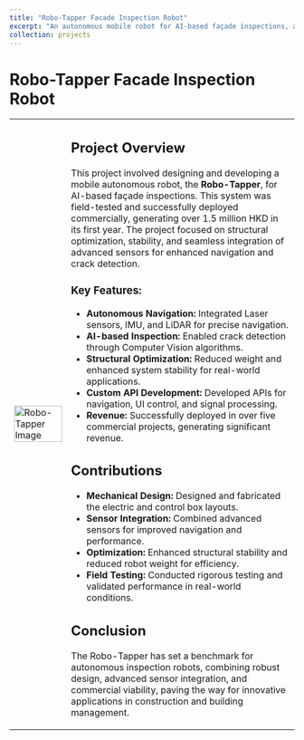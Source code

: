 ```yaml
---
title: "Robo-Tapper Facade Inspection Robot"
excerpt: "An autonomous mobile robot for AI-based façade inspections, achieving stability and success in real-world deployments. <br/><img src='/images/robofacade.jpg'>"
collection: projects
---
```


# Robo-Tapper Facade Inspection Robot

<table>
  <tr>
    <td style="width: 20%;">
      <img src='/images/robofacade.jpg' alt='Robo-Tapper Image' style="width: 100%;">
    </td>
    <td style="width: 80%;">
      <h2>Project Overview</h2>
      <p>This project involved designing and developing a mobile autonomous robot, the <strong>Robo-Tapper</strong>, for AI-based façade inspections. This system was field-tested and successfully deployed commercially, generating over 1.5 million HKD in its first year. The project focused on structural optimization, stability, and seamless integration of advanced sensors for enhanced navigation and crack detection.</p>
      <h3>Key Features:</h3>
      <ul>
        <li><strong>Autonomous Navigation:</strong> Integrated Laser sensors, IMU, and LiDAR for precise navigation.</li>
        <li><strong>AI-based Inspection:</strong> Enabled crack detection through Computer Vision algorithms.</li>
        <li><strong>Structural Optimization:</strong> Reduced weight and enhanced system stability for real-world applications.</li>
        <li><strong>Custom API Development:</strong> Developed APIs for navigation, UI control, and signal processing.</li>
        <li><strong>Revenue:</strong> Successfully deployed in over five commercial projects, generating significant revenue.</li>
      </ul>
      <h2>Contributions</h2>
      <ul>
        <li><strong>Mechanical Design:</strong> Designed and fabricated the electric and control box layouts.</li>
        <li><strong>Sensor Integration:</strong> Combined advanced sensors for improved navigation and performance.</li>
        <li><strong>Optimization:</strong> Enhanced structural stability and reduced robot weight for efficiency.</li>
        <li><strong>Field Testing:</strong> Conducted rigorous testing and validated performance in real-world conditions.</li>
      </ul>
      <h2>Conclusion</h2>
      <p>The Robo-Tapper has set a benchmark for autonomous inspection robots, combining robust design, advanced sensor integration, and commercial viability, paving the way for innovative applications in construction and building management.</p>
    </td>
  </tr>
</table>